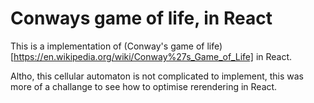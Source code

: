 # Conways game of life, in React

This is a implementation of (Conway's game of life)[https://en.wikipedia.org/wiki/Conway%27s_Game_of_Life] in React.

Altho, this cellular automaton is not complicated to implement, this was more of a challange to see how to optimise rerendering in React.
